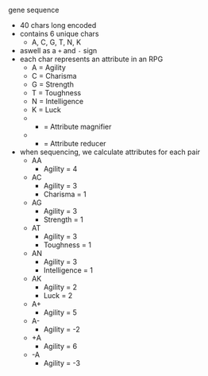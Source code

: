 gene sequence
- 40 chars long encoded
- contains 6 unique chars
  - A, C, G, T, N, K
- aswell as a `+` and `-` sign
- each char represents an attribute in an RPG
    - A = Agility
    - C = Charisma
    - G = Strength
    - T = Toughness
    - N = Intelligence
    - K = Luck
    - + = Attribute magnifier
    - - = Attribute reducer
- when sequencing, we calculate attributes for each pair
    - AA
        - Agility = 4
    - AC
        - Agility = 3
        - Charisma = 1
    - AG
        - Agility = 3
        - Strength = 1
    - AT
        - Agility = 3
        - Toughness = 1
    - AN
        - Agility = 3
        - Intelligence = 1
    - AK
        - Agility = 2
        - Luck = 2
    - A+
        - Agility = 5
    - A-
        - Agility = -2
    - +A
        - Agility = 6
    - -A
        - Agility = -3
